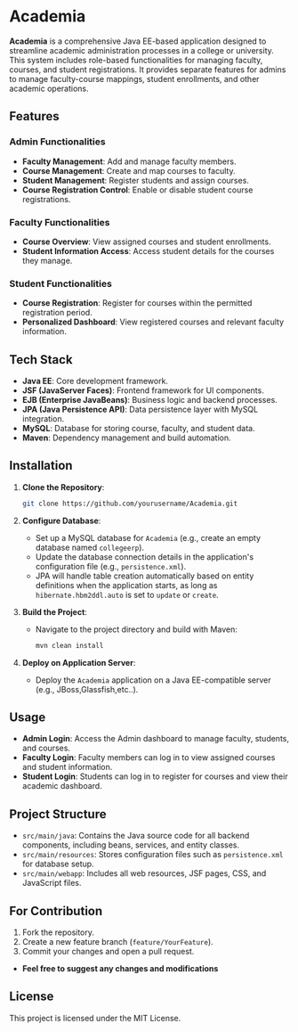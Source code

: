 # Academia

**Academia** is a comprehensive Java EE-based application designed to streamline academic administration processes in a college or university. This system includes role-based functionalities for managing faculty, courses, and student registrations. It provides separate features for admins to manage faculty-course mappings, student enrollments, and other academic operations.

## Features

### Admin Functionalities
- **Faculty Management**: Add and manage faculty members.
- **Course Management**: Create and map courses to faculty.
- **Student Management**: Register students and assign courses.
- **Course Registration Control**: Enable or disable student course registrations.

### Faculty Functionalities
- **Course Overview**: View assigned courses and student enrollments.
- **Student Information Access**: Access student details for the courses they manage.

### Student Functionalities
- **Course Registration**: Register for courses within the permitted registration period.
- **Personalized Dashboard**: View registered courses and relevant faculty information.

## Tech Stack

- **Java EE**: Core development framework.
- **JSF (JavaServer Faces)**: Frontend framework for UI components.
- **EJB (Enterprise JavaBeans)**: Business logic and backend processes.
- **JPA (Java Persistence API)**: Data persistence layer with MySQL integration.
- **MySQL**: Database for storing course, faculty, and student data.
- **Maven**: Dependency management and build automation.

## Installation

1. **Clone the Repository**:
   ```bash
   git clone https://github.com/yourusername/Academia.git
2. **Configure Database**:
   - Set up a MySQL database for `Academia` (e.g., create an empty database named `collegeerp`).
   - Update the database connection details in the application's configuration file (e.g., `persistence.xml`).
   - JPA will handle table creation automatically based on entity definitions when the application starts, as long as `hibernate.hbm2ddl.auto` is set to `update` or `create`.
3. **Build the Project**:
   - Navigate to the project directory and build with Maven:
     ```bash
     mvn clean install
     ```

4. **Deploy on Application Server**:
   - Deploy the `Academia` application on a Java EE-compatible server (e.g., JBoss,Glassfish,etc..).

## Usage

- **Admin Login**: Access the Admin dashboard to manage faculty, students, and courses.
- **Faculty Login**: Faculty members can log in to view assigned courses and student information.
- **Student Login**: Students can log in to register for courses and view their academic dashboard.

## Project Structure

- `src/main/java`: Contains the Java source code for all backend components, including beans, services, and entity classes.
- `src/main/resources`: Stores configuration files such as `persistence.xml` for database setup.
- `src/main/webapp`: Includes all web resources, JSF pages, CSS, and JavaScript files.

## For Contribution

1. Fork the repository.
2. Create a new feature branch (`feature/YourFeature`).
3. Commit your changes and open a pull request.
- **Feel free to suggest any changes and modifications**
## License

This project is licensed under the MIT License.

